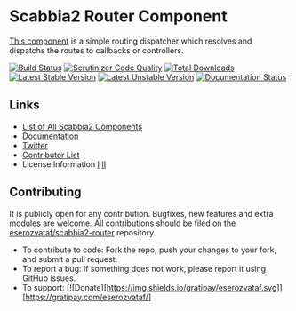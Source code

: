 # Scabbia2 Router Component

[This component](https://github.com/eserozvataf/scabbia2-router) is a simple routing dispatcher which resolves and dispatchs the routes to callbacks or controllers.

[![Build Status](https://travis-ci.org/eserozvataf/scabbia2-router.png?branch=master)](https://travis-ci.org/eserozvataf/scabbia2-router)
[![Scrutinizer Code Quality](https://scrutinizer-ci.com/g/eserozvataf/scabbia2-router/badges/quality-score.png?b=master)](https://scrutinizer-ci.com/g/eserozvataf/scabbia2-router/?branch=master)
[![Total Downloads](https://poser.pugx.org/eserozvataf/scabbia2-router/downloads.png)](https://packagist.org/packages/eserozvataf/scabbia2-router)
[![Latest Stable Version](https://poser.pugx.org/eserozvataf/scabbia2-router/v/stable)](https://packagist.org/packages/eserozvataf/scabbia2-router)
[![Latest Unstable Version](https://poser.pugx.org/eserozvataf/scabbia2-router/v/unstable)](https://packagist.org/packages/eserozvataf/scabbia2-router)
[![Documentation Status](https://readthedocs.org/projects/scabbia2-documentation/badge/?version=latest)](https://readthedocs.org/projects/scabbia2-documentation)

## Links
- [List of All Scabbia2 Components](https://github.com/eserozvataf/scabbia2)
- [Documentation](https://readthedocs.org/projects/scabbia2-documentation)
- [Twitter](https://twitter.com/eserozvataf)
- [Contributor List](contributors.md)
- License Information [I](LICENSE-Apache) [II](LICENSE-Flask)


## Contributing
It is publicly open for any contribution. Bugfixes, new features and extra modules are welcome. All contributions should be filed on the [eserozvataf/scabbia2-router](https://github.com/eserozvataf/scabbia2-router) repository.

* To contribute to code: Fork the repo, push your changes to your fork, and submit a pull request.
* To report a bug: If something does not work, please report it using GitHub issues.
* To support: [![Donate][https://img.shields.io/gratipay/eserozvataf.svg]][https://gratipay.com/eserozvataf/]
